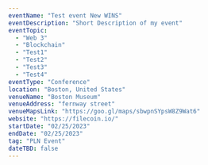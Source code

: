 ```yaml
---
eventName: "Test event New WINS"
eventDescription: "Short Description of my event"
eventTopic: 
  - "Web 3"
  - "Blockchain"
  - "Test1"
  - "Test2"
  - "Test3"
  - "Test4"
eventType: "Conference"
location: "Boston, United States"
venueName: "Boston Museum"
venueAddress: "fernway street"
venueMapsLink: "https://goo.gl/maps/sbwpnSYpsW8Z9Wat6"
website: "https://filecoin.io/"
startDate: "02/25/2023"
endDate: "02/25/2023"
tag: "PLN Event"
dateTBD: false
---
```

